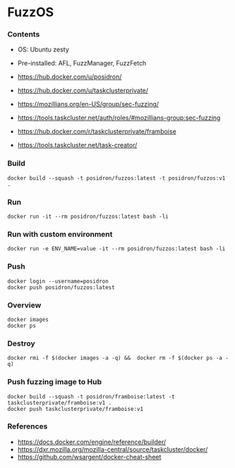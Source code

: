 # FuzzOS

### Contents
* OS: Ubuntu zesty
* Pre-installed: AFL, FuzzManager, FuzzFetch


* https://hub.docker.com/u/posidron/
* https://hub.docker.com/u/taskclusterprivate/
* https://mozillians.org/en-US/group/sec-fuzzing/
* https://tools.taskcluster.net/auth/roles/#mozillians-group:sec-fuzzing
* https://hub.docker.com/r/taskclusterprivate/framboise
* https://tools.taskcluster.net/task-creator/

### Build
```
docker build --squash -t posidron/fuzzos:latest -t posidron/fuzzos:v1 .
```

### Run
```
docker run -it --rm posidron/fuzzos:latest bash -li
```

### Run with custom environment
```
docker run -e ENV_NAME=value -it --rm posidron/fuzzos:latest bash -li
```

### Push
```
docker login --username=posidron
docker push posidron/fuzzos:latest
```

### Overview
```
docker images
docker ps
```

### Destroy
```
docker rmi -f $(docker images -a -q) &&  docker rm -f $(docker ps -a -q)
```


### Push fuzzing image to Hub
```
docker build --squash -t posidron/framboise:latest -t taskclusterprivate/framboise:v1 .
docker push taskclusterprivate/framboise:v1
```

### References
* https://docs.docker.com/engine/reference/builder/
* https://dxr.mozilla.org/mozilla-central/source/taskcluster/docker/
* https://github.com/wsargent/docker-cheat-sheet
